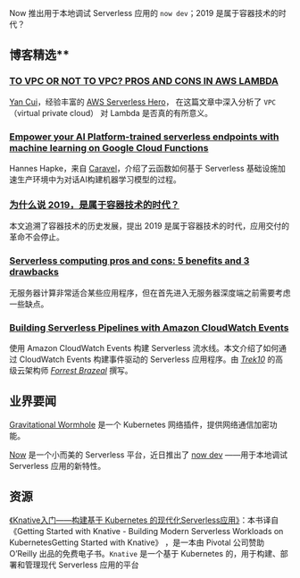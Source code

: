 Now 推出用于本地调试 Serverless 应用的 `now dev`；2019 是属于容器技术的时代？

## 博客精选**

### [TO VPC OR NOT TO VPC? PROS AND CONS IN AWS LAMBDA](https://lumigo.io/blog/to-vpc-or-not-to-vpc-in-aws-lambda/)

[Yan Cui](https://epsagon.com/author/yan/?post_id=2208)，经验丰富的 [AWS Serverless Hero](https://aws.amazon.com/developer/community/heroes/yan-cui/)， 在这篇文章中深入分析了 `VPC`（virtual private cloud） 对 Lambda 是否真的有所意义。

### [Empower your AI Platform-trained serverless endpoints with machine learning on Google Cloud Functions](https://cloud.google.com/blog/products/ai-machine-learning/empower-your-ai-platform-trained-serverless-endpoints-with-machine-learning-on-google-cloud-functions)

Hannes Hapke，来自 [Caravel](https://www.caravelapp.com/)，介绍了云函数如何基于 Serverless 基础设施加速生产环境中为对话AI构建机器学习模型的过程。

### [为什么说 2019，是属于容器技术的时代？](https://www.infoq.cn/article/R1p3H3_29f4TYImExsyw)

本文追溯了容器技术的历史发展，提出 2019 是属于容器技术的时代，应用交付的革命不会停止。

### [Serverless computing pros and cons: 5 benefits and 3 drawbacks](https://www.techrepublic.com/article/serverless-computing-pros-and-cons-5-benefits-and-3-drawbacks/)

无服务器计算非常适合某些应用程序，但在首先进入无服务器深度端之前需要考虑一些缺点。

### [Building Serverless Pipelines with Amazon CloudWatch Events](https://aws.amazon.com/cn/blogs/aws/building-serverless-pipelines-with-amazon-cloudwatch-events/)

使用 Amazon CloudWatch Events 构建 Serverless 流水线。本文介绍了如何通过 CloudWatch Events 构建事件驱动的 Serverless 应用程序。由 [*Trek10*](https://www.trek10.com/) 的高级云架构师 [*Forrest Brazeal*](https://aws.amazon.com/developer/community/heroes/forrest-brazeal/) 撰写。

## 业界要闻

[Gravitational Wormhole](https://gravitational.com/blog/announcing_wormhole/) 是一个 Kubernetes 网络插件，提供网络通信加密功能。

[Now](https://zeit.co/now) 是一个小而美的 Serverless 平台，近日推出了 [now dev](https://zeit.co/blog/now-dev?utm_source=newsletter&utm_medium=email&utm_campaign=now-dev) ——用于本地调试 Serverless 应用的新特性。

## 资源

[《Knative入门——构建基于 Kubernetes 的现代化Serverless应用》](http://www.servicemesher.com/getting-started-with-knative/)：本书译自《Getting Started with Knative - Building Modern Serverless Workloads on KubernetesGetting Started with Knative》 ，是一本由 Pivotal 公司赞助 O’Reilly 出品的免费电子书。`Knative` 是一个基于 Kubernetes 的，用于构建、部署和管理现代 Serverless 应用的平台